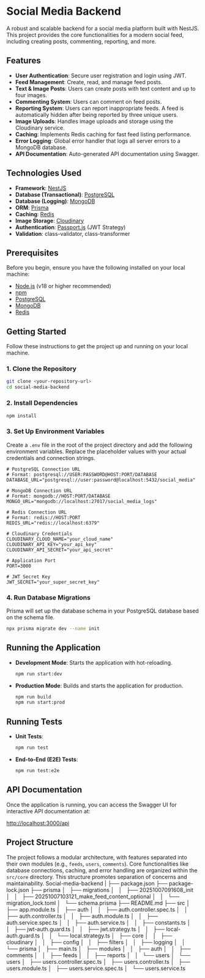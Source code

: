 # Social Media Backend

A robust and scalable backend for a social media platform built with NestJS. This project provides the core functionalities for a modern social feed, including creating posts, commenting, reporting, and more.

## Features

- **User Authentication**: Secure user registration and login using JWT.
- **Feed Management**: Create, read, and manage feed posts.
- **Text & Image Posts**: Users can create posts with text content and up to four images.
- **Commenting System**: Users can comment on feed posts.
- **Reporting System**: Users can report inappropriate feeds. A feed is automatically hidden after being reported by three unique users.
- **Image Uploads**: Handles image uploads and storage using the Cloudinary service.
- **Caching**: Implements Redis caching for fast feed listing performance.
- **Error Logging**: Global error handler that logs all server errors to a MongoDB database.
- **API Documentation**: Auto-generated API documentation using Swagger.

## Technologies Used

- **Framework**: [NestJS](https://nestjs.com/)
- **Database (Transactional)**: [PostgreSQL](https://www.postgresql.org/)
- **Database (Logging)**: [MongoDB](https://www.mongodb.com/)
- **ORM**: [Prisma](https://www.prisma.io/)
- **Caching**: [Redis](https://redis.io/)
- **Image Storage**: [Cloudinary](https://cloudinary.com/)
- **Authentication**: [Passport.js](http://www.passportjs.org/) (JWT Strategy)
- **Validation**: class-validator, class-transformer

## Prerequisites

Before you begin, ensure you have the following installed on your local machine:

- [Node.js](https://nodejs.org/en/) (v18 or higher recommended)
- [npm](https://www.npmjs.com/)
- [PostgreSQL](https://www.postgresql.org/download/)
- [MongoDB](https://www.mongodb.com/try/download/community)
- [Redis](https://redis.io/docs/getting-started/installation/)

## Getting Started

Follow these instructions to get the project up and running on your local machine.

### 1. Clone the Repository

```bash
git clone <your-repository-url>
cd social-media-backend
```

### 2. Install Dependencies

```bash
npm install
```

### 3. Set Up Environment Variables

Create a `.env` file in the root of the project directory and add the following environment variables. Replace the placeholder values with your actual credentials and connection strings.

```env
# PostgreSQL Connection URL
# Format: postgresql://USER:PASSWORD@HOST:PORT/DATABASE
DATABASE_URL="postgresql://user:password@localhost:5432/social_media"

# MongoDB Connection URL
# Format: mongodb://HOST:PORT/DATABASE
MONGO_URL="mongodb://localhost:27017/social_media_logs"

# Redis Connection URL
# Format: redis://HOST:PORT
REDIS_URL="redis://localhost:6379"

# Cloudinary Credentials
CLOUDINARY_CLOUD_NAME="your_cloud_name"
CLOUDINARY_API_KEY="your_api_key"
CLOUDINARY_API_SECRET="your_api_secret"

# Application Port
PORT=3000

# JWT Secret Key
JWT_SECRET="your_super_secret_key"
```

### 4. Run Database Migrations

Prisma will set up the database schema in your PostgreSQL database based on the schema file.

```bash
npx prisma migrate dev --name init
```

## Running the Application

- **Development Mode**: Starts the application with hot-reloading.

  ```bash
  npm run start:dev
  ```

- **Production Mode**: Builds and starts the application for production.

  ```bash
  npm run build
  npm run start:prod
  ```

## Running Tests

- **Unit Tests**:

  ```bash
  npm run test
  ```

- **End-to-End (E2E) Tests**:

  ```bash
  npm run test:e2e
  ```

## API Documentation

Once the application is running, you can access the Swagger UI for interactive API documentation at:

[http://localhost:3000/api](http://localhost:3000/api)

## Project Structure

The project follows a modular architecture, with features separated into their own modules (e.g., `feeds`, `users`, `comments`). Core functionalities like database connections, caching, and error handling are organized within the `src/core` directory. This structure promotes separation of concerns and maintainability.
Social-media-backend
  |
  ├── package.json
  ├── package-lock.json
  ├── prisma
  │   ├── migrations
  │   │   ├── 20251007091608_init
  │   │   ├── 20251007103121_make_feed_content_optional
  │   │   └── migration_lock.toml
  │   └── schema.prisma
  ├── README.md
  ├── src
  │   ├── app.module.ts
  │   ├── auth
  │   │   ├── auth.controller.spec.ts
  │   │   ├── auth.controller.ts
  │   │   ├── auth.module.ts
  │   │   ├── auth.service.spec.ts
  │   │   ├── auth.service.ts
  │   │   ├── constants.ts
  │   │   ├── jwt-auth.guard.ts
  │   │   ├── jwt.strategy.ts
  │   │   ├── local-auth.guard.ts
  │   │   └── local.strategy.ts
  │   ├── core
  │   │   ├── cloudinary
  │   │   ├── config
  │   │   ├── filters
  │   │   ├── logging
  │   │   └── prisma
  │   ├── main.ts
  │   ├── modules
  │   │   ├── auth
  │   │   ├── comments
  │   │   ├── feeds
  │   │   ├── reports
  │   │   └── users
  │   └── users
  │       ├── users.controller.spec.ts
  │       ├── users.controller.ts
  │       ├── users.module.ts
  │       ├── users.service.spec.ts
  │       └── users.service.ts